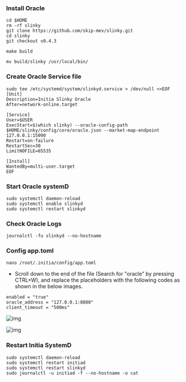 ### Install Oracle
```
cd $HOME
rm -rf slinky
git clone https://github.com/skip-mev/slinky.git
cd slinky
git checkout v0.4.3
```
```
make build
```
```
mv build/slinky /usr/local/bin/
```
### Create Oracle Service file
```
sudo tee /etc/systemd/system/slinkyd.service > /dev/null <<EOF
[Unit]
Description=Initia Slinky Oracle
After=network-online.target

[Service]
User=$USER
ExecStart=$(which slinky) --oracle-config-path $HOME/slinky/config/core/oracle.json --market-map-endpoint 127.0.0.1:15090
Restart=on-failure
RestartSec=30
LimitNOFILE=65535

[Install]
WantedBy=multi-user.target
EOF
```
### Start Oracle systemD
```
sudo systemctl daemon-reload
sudo systemctl enable slinkyd
sudo systemctl restart slinkyd
```
### Check Oracle Logs
```
journalctl -fu slinkyd --no-hostname
```
### Config app.toml
```
nano /root/.initia/config/app.toml
```
- Scroll down to the end of the file (Search for "oracle" by pressing CTRL+W), and replace the placeholders with the following codes as shown in the below images.
```
enabled = "true"
oracle_address = "127.0.0.1:8080"
client_timeout = "500ms"
```
![img](https://github.com/0xmoei/initia-validator/assets/90371338/a0d264ad-2f40-4ebc-bc9f-0920246a83b8)

![img](https://github.com/0xmoei/initia-validator/assets/90371338/d3e03408-011b-4580-9ddd-050c54bcfabd)

### Restart Initia SystemD
```
sudo systemctl daemon-reload
sudo systemctl restart initiad
sudo systemctl restart slinkyd
sudo journalctl -u initiad -f --no-hostname -o cat
```
